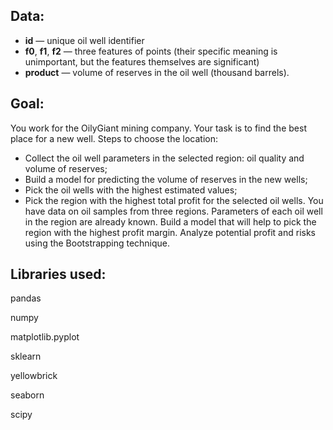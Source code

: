 ## Data:

- **id** — unique oil well identifier
- **f0**, **f1**, **f2** — three features of points (their specific meaning is unimportant, but the features themselves are significant)
- **product** — volume of reserves in the oil well (thousand barrels).

## Goal:
You work for the OilyGiant mining company. Your task is to find the best place for a new well.
Steps to choose the location:
- Collect the oil well parameters in the selected region: oil quality and volume of reserves;
- Build a model for predicting the volume of reserves in the new wells;
- Pick the oil wells with the highest estimated values;
- Pick the region with the highest total profit for the selected oil wells.
You have data on oil samples from three regions. Parameters of each oil well in the region are already known. Build a model that will help to pick the region with the highest profit margin. Analyze potential profit and risks using the Bootstrapping technique.

## Libraries used:

pandas

numpy

matplotlib.pyplot
 
sklearn

yellowbrick

seaborn

scipy